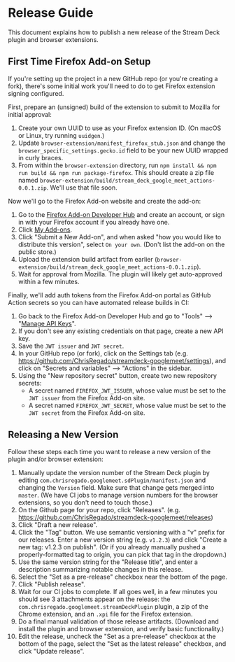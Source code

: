 # Release Guide

This document explains how to publish a new release of the Stream Deck plugin and browser extensions.

## First Time Firefox Add-on Setup

If you're setting up the project in a new GitHub repo (or you're creating a fork), there's some initial work you'll need to do to get Firefox extension signing configured.

First, prepare an (unsigned) build of the extension to submit to Mozilla for initial approval:

1. Create your own UUID to use as your Firefox extension ID. (On macOS or Linux, try running `uuidgen`.)
2. Update `browser-extension/manifest_firefox_stub.json` and change the `browser_specific_settings.gecko.id` field to be your new UUID wrapped in curly braces.
3. From within the `browser-extension` directory, run `npm install && npm run build && npm run package-firefox`. This should create a zip file named `browser-extension/build/stream_deck_google_meet_actions-0.0.1.zip`. We'll use that file soon.

Now we'll go to the Firefox Add-on website and create the add-on:

1. Go to the [Firefox Add-on Developer Hub](https://addons.mozilla.org/developers/) and create an account, or sign in with your Firefox account if you already have one.
2. Click [My Add-ons](https://addons.mozilla.org/developers/addons).
3. Click "Submit a New Add-on", and when asked "how you would like to distribute this version", select `On your own`. (Don't list the add-on on the public store.)
4. Upload the extension build artifact from earlier (`browser-extension/build/stream_deck_google_meet_actions-0.0.1.zip`).
5. Wait for approval from Mozilla. The plugin will likely get auto-approved within a few minutes.

Finally, we'll add auth tokens from the Firefox Add-on portal as GitHub Action secrets so you can have automated release builds in CI:

1. Go back to the Firefox Add-on Developer Hub and go to "Tools" --> "[Manage API Keys](https://addons.mozilla.org/en-US/developers/addon/api/key/)".
2. If you don't see any existing credentials on that page, create a new API key.
3. Save the `JWT issuer` and `JWT secret`.
4. In your GitHub repo (or fork), click on the Settings tab (e.g. https://github.com/ChrisRegado/streamdeck-googlemeet/settings), and click on "Secrets and variables" --> "Actions" in the sidebar.
5. Using the "New repository secret" button, create two new repository secrets:
    * A secret named `FIREFOX_JWT_ISSUER`, whose value must be set to the `JWT issuer` from the Firefox Add-on site.
    * A secret named `FIREFOX_JWT_SECRET`, whose value must be set to the `JWT secret` from the Firefox Add-on site.

## Releasing a New Version

Follow these steps each time you want to release a new version of the plugin and/or browser extension:

1. Manually update the version number of the Stream Deck plugin by editing `com.chrisregado.googlemeet.sdPlugin/manifest.json` and changing the `Version` field. Make sure that change gets merged into `master`. (We have CI jobs to manage version numbers for the browser extensions, so you don't need to touch those.)
2. On the Github page for your repo, click "Releases". (e.g. https://github.com/ChrisRegado/streamdeck-googlemeet/releases)
3. Click "Draft a new release".
4. Click the "Tag" button. We use semantic versioning with a "v" prefix for our releases. Enter a new version string (e.g. `v1.2.3`) and click "Create a new tag: v1.2.3 on publish". (Or if you already manually pushed a properly-formatted tag to origin, you can pick that tag in the dropdown.)
5. Use the same version string for the "Release title", and enter a description summarizing notable changes in this release.
6. Select the "Set as a pre-release" checkbox near the bottom of the page.
7. Click "Publish release".
8. Wait for our CI jobs to complete. If all goes well, in a few minutes you should see 3 attachments appear on the release: the `com.chrisregado.googlemeet.streamDeckPlugin` plugin, a zip of the Chrome extension, and an `.xpi` file for the Firefox extension.
9. Do a final manual validation of those release artifacts. (Download and install the plugin and browser extension, and verify basic functionality.)
10. Edit the release, uncheck the "Set as a pre-release" checkbox at the bottom of the page, select the "Set as the latest release" checkbox, and click "Update release".
